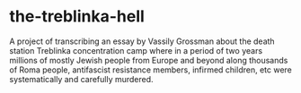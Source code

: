 # the-treblinka-hell
A project of transcribing an essay by Vassily Grossman about the death station Treblinka concentration camp where in a period of two years millions of mostly Jewish people from Europe and beyond along thousands of Roma people, antifascist resistance members, infirmed children, etc were systematically and carefully murdered.  
